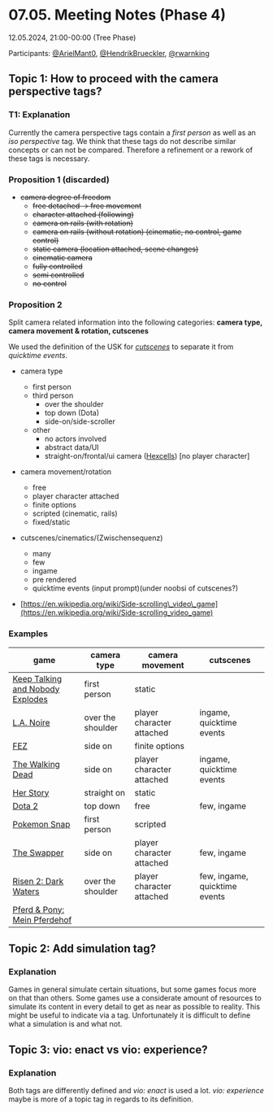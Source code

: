 # 07.05. Meeting Notes (Phase 4)

12.05.2024, 21:00-00:00 (Tree Phase)

Participants: [@ArielMant0](https://github.com/ArielMant0), [@HendrikBrueckler](https://github.com/HendrikBrueckler), [@rwarnking](https://github.com/rwarnking)

## Topic 1:  How to proceed with the camera perspective tags?

### T1: Explanation

Currently the camera perspective tags contain a _first person_ as well as an _iso perspective_ tag. We think that these tags do not describe similar concepts or can not be compared. Therefore a refinement or a rework of these tags is necessary.

### Proposition 1 (discarded)

* ~~camera degree of freedom~~
  * ~~free detached -> free movement~~
  * ~~character attached (following)~~
  * ~~camera on rails (with rotation)~~
  * ~~camera on rails (without rotation) (cinematic, no control, game control)~~
  * ~~static camera (location attached, scene changes)~~
  * ~~cinematic camera~~
  * ~~fully controlled~~
  * ~~semi controlled~~
  * ~~no control~~

### Proposition 2

Split camera related information into the following categories:
**camera type, camera movement & rotation, cutscenes**

We used the definition of the USK for [_cutscenes_](https://usk.de/alle-lexikonbegriffe/cutscene/) to separate it from _quicktime events_.

* camera type
  * first person
  * third person
    * over the shoulder
    * top down (Dota)
    * side-on/side-scroller
  * other
    * no actors involved
    * abstract data/UI
    * straight-on/frontal/ui camera ([Hexcells](https://store.steampowered.com/app/265890/Hexcells/)) \[no player character\]
* camera movement/rotation
  * free
  * player character attached
  * finite options
  * scripted (cinematic, rails)
  * fixed/static
* cutscenes/cinematics/(Zwischensequenz)
  * many
  * few
  * ingame
  * pre rendered
  * quicktime events (input prompt)(under noobsi of cutscenes?)

* [https://en.wikipedia.org/wiki/Side-scrolling\_video\_game](https://en.wikipedia.org/wiki/Side-scrolling_video_game)

### Examples

| game | camera type | camera movement | cutscenes |
| ----- | ----- | ----- | ----- |
[Keep Talking and Nobody Explodes](https://store.steampowered.com/app/341800/Keep_Talking_and_Nobody_Explodes/) | first person | static |  
[L.A. Noire](https://store.steampowered.com/app/110800/LA_Noire/) | over the shoulder | player character attached | ingame, quicktime events
[FEZ](https://store.steampowered.com/app/224760/FEZ/) | side on | finite options |  
[The Walking Dead](https://store.steampowered.com/app/207610/The_Walking_Dead/) | side on | player character attached | ingame, quicktime events
[Her Story](https://store.steampowered.com/app/368370/Her_Story/) | straight on | static |  
[Dota 2](https://store.steampowered.com/app/570/Dota_2/) | top down | free | few, ingame
[Pokemon Snap](https://en.wikipedia.org/wiki/Pokémon_Snap) | first person | scripted |  
[The Swapper](https://store.steampowered.com/app/231160/The_Swapper/) | side on | player character attached | few, ingame
[Risen 2: Dark Waters](https://store.steampowered.com/app/40390/Risen_2_Dark_Waters/) | over the shoulder | player character attached | few, ingame, quicktime events
[Pferd & Pony: Mein Pferdehof](https://de.wikipedia.org/wiki/Limbic_Entertainment) |   |   |  

## Topic 2:  Add simulation tag?

### Explanation

Games in general simulate certain situations, but some games focus more on that than others. Some games use a considerate amount of resources to simulate its content in every detail to get as near as possible to reality. This might be useful to indicate via a tag. Unfortunately it is difficult to define what a simulation is and what not.

## Topic 3: vio: enact vs vio: experience?

### Explanation

Both tags are differently defined and _vio: enact_ is used a lot. _vio: experience_ maybe is more of a topic tag in regards to its definition.
